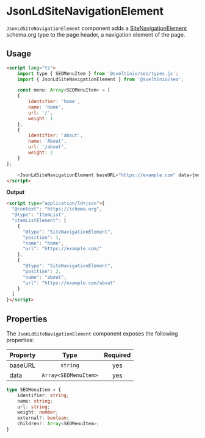 # JsonLdSiteNavigationElement

`JsonLdSiteNavigationElement` component adds a [SiteNavigationElement] schema.org type to the page header, a navigation element of the page.

## Usage

```html
<script lang="ts">
    import type { SEOMenuItem } from '@sveltinio/seo/types.js';
    import { JsonLdSiteNavigationElement } from '@sveltinio/seo';

    const menu: Array<SEOMenuItem> = [
    {
        identifier: 'home',
        name: 'Home',
        url: '/',
        weight: 1
    },
    {
        identifier: 'about',
        name: 'About',
        url: '/about',
        weight: 2
    }
];

    <JsonLdSiteNavigationElement baseURL="https://example.com" data={menu} />
</script>
```

**Output**

```html
<script type="application/ld+json">{
  "@context": "https://schema.org",
  "@type": "ItemList",
  "itemListElement": [
    {
      "@type": "SiteNavigationElement",
      "position": 1,
      "name": "home",
      "url": "https://example.com/"
    },
    {
      "@type": "SiteNavigationElement",
      "position": 2,
      "name": "about",
      "url": "https://example.com/about"
    }
  ]
}</script>
```

## Properties

The `JsonLdSiteNavigationElement` component exposes the following properties:

| Property | Type                 | Required |
| :------- | :------------------: | :------: |
| baseURL  | `string`             | yes      |
| data     | `Array<SEOMenuItem>` | yes      |

```typescript
type SEOMenuItem = {
    identifier: string;
    name: string;
    url: string;
    weight: number;
    external?: boolean;
    children?: Array<SEOMenuItem>;
}
```

[SiteNavigationElement]: https://schema.org/SiteNavigationElement

